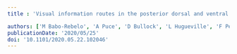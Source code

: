 ```yaml
---
title : 'Visual information routes in the posterior dorsal and ventral face network studied with intracranial neurophysiology, and white matter tract endpoints'

authors: ['M Babo-Rebelo', 'A Puce', 'D Bullock', 'L Hugueville', 'F Pestilli', 'C Adam', 'K Lehongre', 'V Lambrecq', 'V Dinkelacker', 'N George']
publicationDate: '2020/05/25'
doi: '10.1101/2020.05.22.102046'
---
```

